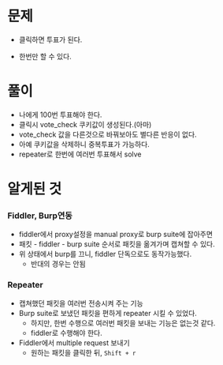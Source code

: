 # 문제

- 클릭하면 투표가 된다.

- 한번만 할 수 있다.

  





# 풀이

- 나에게 100번 투표해야 한다.
- 클릭시 vote_check 쿠키값이 생성된다.(아마)
- vote_check 값을 다른것으로 바꿔보아도 별다른 반응이 없다.
- 아예 쿠키값을 삭제하니 중복투표가 가능하다.
- repeater로 한번에 여러번 투표해서 solve



# 알게된 것

### Fiddler, Burp연동

- fiddler에서 proxy설정을 manual proxy로 burp suite에 잡아주면
- 패킷 -  fiddler - burp suite 순서로 패킷을 옮겨가며 캡쳐할 수 있다.
- 위 상태에서 burp를 끄니, fiddler 단독으로도 동작가능했다.
  - 반대의 경우는  안됨

### Repeater

- 캡쳐했던 패킷을 여러번 전송시켜 주는 기능
- Burp suite로 보냈던 패킷을 편하게 repeater 시킬 수 있었다.
  - 하지만, 한번 수행으로 여러번 패킷을 보내는 기능은 없는것 같다.
  - fiddler로 수행해야 한다.
- Fiddler에서 multiple request 보내기
  - 원하는 패킷을 클릭한 뒤, `Shift + r`